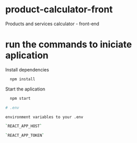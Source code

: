 # product-calculator-front
Products and services calculator - front-end

# run the commands to iniciate aplication

Install dependencies
```bash
  npm install
```

Start the aplication
```bash
  npm start

# .env

environment variables to your .env

`REACT_APP_HOST`

`REACT_APP_TOKEN`

